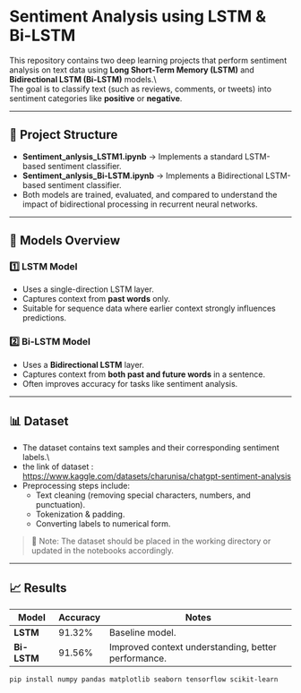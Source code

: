 # Sentiment Analysis using LSTM & Bi-LSTM

This repository contains two deep learning projects that perform sentiment analysis on text data using **Long Short-Term Memory (LSTM)** and **Bidirectional LSTM (Bi-LSTM)** models.\  
The goal is to classify text (such as reviews, comments, or tweets) into sentiment categories like **positive** or **negative**.

---

## 📂 Project Structure

- **Sentiment_anlysis_LSTM1.ipynb** → Implements a standard LSTM-based sentiment classifier.
- **Sentiment_anlysis_Bi-LSTM.ipynb** → Implements a Bidirectional LSTM-based sentiment classifier.
- Both models are trained, evaluated, and compared to understand the impact of bidirectional processing in recurrent neural networks.

---

## 🧠 Models Overview

### 1️⃣ LSTM Model
- Uses a single-direction LSTM layer.
- Captures context from **past words** only.
- Suitable for sequence data where earlier context strongly influences predictions.

### 2️⃣ Bi-LSTM Model
- Uses a **Bidirectional LSTM** layer.
- Captures context from **both past and future words** in a sentence.
- Often improves accuracy for tasks like sentiment analysis.

---

## 📊 Dataset
- The dataset contains text samples and their corresponding sentiment labels.\
- the link of dataset : https://www.kaggle.com/datasets/charunisa/chatgpt-sentiment-analysis
- Preprocessing steps include:
  - Text cleaning (removing special characters, numbers, and punctuation).
  - Tokenization & padding.
  - Converting labels to numerical form.

> 📌 Note: The dataset should be placed in the working directory or updated in the notebooks accordingly.

---


## 📈 Results

| Model       | Accuracy | Notes                                           |
|-------------|----------|-------------------------------------------------|
| **LSTM**    | 91.32%   | Baseline model.                                 |
| **Bi-LSTM** | 91.56%   | Improved context understanding, better performance.



```bash
pip install numpy pandas matplotlib seaborn tensorflow scikit-learn
